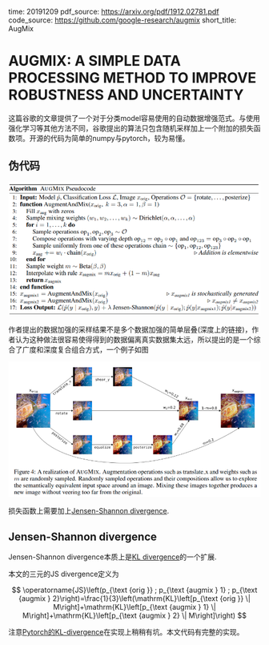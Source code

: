 time: 20191209
pdf_source: https://arxiv.org/pdf/1912.02781.pdf
code_source: https://github.com/google-research/augmix
short_title: AugMix

# AUGMIX: A SIMPLE DATA PROCESSING METHOD TO IMPROVE ROBUSTNESS AND UNCERTAINTY

这篇谷歌的文章提供了一个对于分类model容易使用的自动数据增强范式。与使用强化学习等其他方法不同，谷歌提出的算法只包含随机采样加上一个附加的损失函数项。开源的代码为简单的numpy与pytorch，较为易懂。

## 伪代码

![image](res/AugMix_Pseudocode.png)

作者提出的数据加强的采样结果不是多个数据加强的简单层叠(深度上的链接)，作者认为这种做法很容易使得得到的数据偏离真实数据集太远，所以提出的是一个综合了广度和深度复合组合方式，一个例子如图

![image](res/AugMix_augmentation.png)

损失函数上需要加上[Jensen-Shannon divergence].

## Jensen-Shannon divergence

Jensen-Shannon divergence本质上是[KL divergence]的一个扩展.

本文的三元的JS divergence定义为

$$
\operatorname{JS}\left(p_{\text {orig }} ; p_{\text {augmix } 1} ; p_{\text {augmix } 2}\right)=\frac{1}{3}\left(\mathrm{KL}\left[p_{\text {orig }} \| M\right]+\mathrm{KL}\left[p_{\text {augmix } 1} \| M\right]+\mathrm{KL}\left[p_{\text {augmix } 2} \| M\right]\right)
$$

注意[Pytorch的KL-divergence]在实现上稍稍有坑。本文代码有完整的实现。


[Jensen-Shannon divergence]:https://www.wikiwand.com/en/Jensen%E2%80%93Shannon_divergence

[KL divergence]:https://www.wikiwand.com/en/Kullback%E2%80%93Leibler_divergence
[Pytorch的KL-divergence]:https://pytorch.org/docs/stable/nn.html#torch.nn.KLDivLoss
